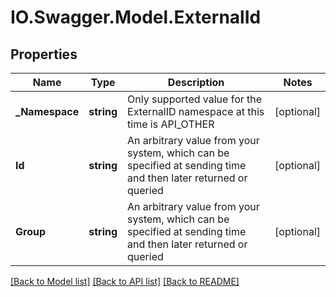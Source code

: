 # IO.Swagger.Model.ExternalId
## Properties

Name | Type | Description | Notes
------------ | ------------- | ------------- | -------------
**_Namespace** | **string** | Only supported value for the ExternalID namespace at this time is API_OTHER | [optional] 
**Id** | **string** | An arbitrary value from your system, which can be specified at sending time and then later returned or queried | [optional] 
**Group** | **string** | An arbitrary value from your system, which can be specified at sending time and then later returned or queried | [optional] 

[[Back to Model list]](../README.md#documentation-for-models) [[Back to API list]](../README.md#documentation-for-api-endpoints) [[Back to README]](../README.md)

